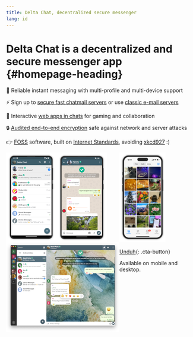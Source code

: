 ```yaml
---
title: Delta Chat, decentralized secure messenger 
lang: id
---
```


# Delta Chat is a decentralized and secure messenger app {#homepage-heading}

💬 Reliable instant messaging with multi-profile and multi-device support

⚡️ Sign up to [secure fast chatmail servers](chatmail) or use [classic e-mail servers](https://providers.delta.chat/)

🥳 Interactive [web apps in chats](https://webxdc.org/) for gaming and collaboration

🔒 [Audited end-to-end encryption](https://delta.chat/en/2024-03-25-crypto-analysis-securejoin) safe against network and server attacks

👉 [F](https://en.wikipedia.org/wiki/Free_software)[OSS](https://en.wikipedia.org/wiki/Open-source_software) software, built on [Internet Standards](https://github.com/deltachat/deltachat-core-rust/blob/master/standards.md), avoiding [xkcd927](https://xkcd.com/927/) :)

<div>
<a href="../assets/home/screenshots/android1.png">
<picture>
<source srcset="../assets/home/screenshots/android1-thumbnail.webp" type="image/webp" />
<source srcset="../assets/home/screenshots/android1-thumbnail.png" type="image/png" />
<img src="../assets/home/screenshots/android1-thumbnail.png" width="136" height="242" style="float: left; display: block;" alt="A screenshot of Delta Chat on Android showing chat list" />
</picture>
</a>
</div>

<div>
<a href="../assets/home/screenshots/android2.png">
<picture>
<source srcset="../assets/home/screenshots/android2-thumbnail.webp" type="image/webp" />
<source srcset="../assets/home/screenshots/android2-thumbnail.png" type="image/png" />
<img src="../assets/home/screenshots/android2-thumbnail.png" width="136" height="242" style="float: left; display: block;" alt="A screenshot of Delta Chat on Android showing a chat" />
</picture>
</a>
</div>

<div>
<a href="../assets/home/screenshots/desktop.png">
<picture>
<source srcset="../assets/home/screenshots/desktop-thumbnail.webp" type="image/webp" />
<source srcset="../assets/home/screenshots/desktop-thumbnail.png" type="image/png" />
<img src="../assets/home/screenshots/desktop-thumbnail.png" width="305" height="242" style="float:left;" alt="A screenshot of Delta Chat on desktop" />
</picture>
</a>
</div>

<div>
<a href="../assets/home/screenshots/ios.png">
<picture>
<source srcset="../assets/home/screenshots/ios-thumbnail.webp" type="image/webp" />
<source srcset="../assets/home/screenshots/ios-thumbnail.png" type="image/png" />
<img src="../assets/home/screenshots/ios.png" width="124" height="242" alt="A screenshot of Delta Chat on iOS" />
</picture>
</a>
</div>

[Unduh](https://get.delta.chat){: .cta-button}

Available on mobile and desktop.


